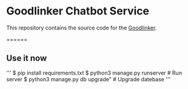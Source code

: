 Goodlinker Chatbot Service
======

This repository contains the source code for the [Goodlinker](http://www.goodlinker.io).

======

## Use it now
'''
$ pip install requirements.txt
$ python3 manage.py runserver # Run server
$ python3 manage.py db upgrade" # Upgrade datebase
'''